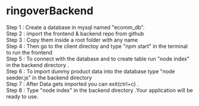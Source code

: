 # ringoverBackend

Step 1 : Create a database in mysql named "ecomm_db".
<br/>
Step 2 : import the frontend & backend repo from github
<br/>
Step 3 : Copy them inside a root folder with any name
<br/>
Step 4 : Then go to the client directoy and type "npm start" in the terminal to run the frontend 
<br/>
Step 5 : To connect with the database and to create table run "node index" in the backend directory .
<br/> 
Step 6 : To import dummy product data into the database type "node seeder.js" in the backend directory
<br/>
Step 7 : After Data gets imported you can exit(ctrl+c) . 
<br/>
Step 8 : Type "node index" in the backend directory .Your application will be ready to use.
